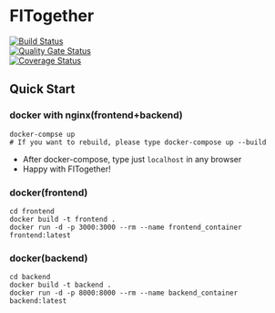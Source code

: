 # FITogether

[![Build Status](https://app.travis-ci.com/swsnu/swppfall2022-team4.svg?branch=develop)](https://app.travis-ci.com/swsnu/swppfall2022-team4)  
[![Quality Gate Status](https://sonarcloud.io/api/project_badges/measure?project=swsnu_swppfall2022-team4&metric=alert_status&branch=develop)](https://sonarcloud.io/summary/new_code?id=swsnu_swppfall2022-team4&branch=develop)  
[![Coverage Status](https://coveralls.io/repos/github/swsnu/swppfall2022-team4/badge.svg?branch=develop&kill_cache=1)](https://coveralls.io/github/swsnu/swppfall2022-team4?branch=develop)

## Quick Start
### docker with nginx(frontend+backend)
    docker-compse up
    # If you want to rebuild, please type docker-compose up --build
- After docker-compose, type just ```localhost``` in any browser
- Happy with FITogether!

### docker(frontend)
    cd frontend
    docker build -t frontend .
    docker run -d -p 3000:3000 --rm --name frontend_container frontend:latest
### docker(backend)
    cd backend
    docker build -t backend .
    docker run -d -p 8000:8000 --rm --name backend_container backend:latest
